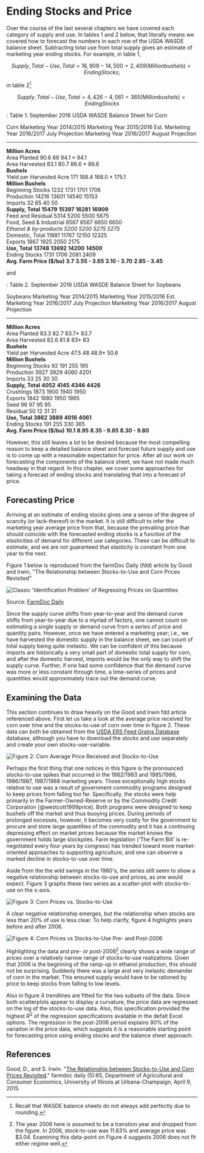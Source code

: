 # Ending Stocks and Price 




Over the course of the last several chapters we have covered each category of supply and use. In tables 1 and 2 below, that literally means we covered how to forecast the numbers in each row of the USDA WASDE balance sheet. Subtracting total use from total supply gives an estimate of marketing year ending stocks. For example, in table 1, 

$$Supply, Total - Use, Total = 16,909 - 14,500 = 2,409 (Million bushels) = Ending Stocks;$$ 

in table 2[^adding]

$$Supply, Total - Use, Total = 4,426 - 4,061 = 365 (Million bushels) = Ending Stocks$$

[^adding]: Recall that WASDE balance sheets do not always add perfectly due to rounding.  

: Table 1. September 2016 USDA WASDE Balance Sheet for Corn


Corn                         Marketing Year 2014/2015   Marketing Year 2015/2016 Est.   Marketing Year 2016/2017 July Projection   Marketing Year 2016/2017 August Projection 
---------------------------  -------------------------  ------------------------------  -----------------------------------------  -------------------------------------------
**Million Acres**                                                                                                                                                             
Area Planted                 90.6                       88                              94.1 *                                     94.1                                       
Area Harvested               83.1                       80.7                            86.6 *                                     86.6                                       
**Bushels**                                                                                                                                                                   
Yield per Harvested Acre     171                        168.4                           168.0 *                                    175.1                                      
**Million Bushels**                                                                                                                                                           
Beginning Stocks             1232                       1731                            1701                                       1706                                       
Production                   14216                      13601                           14540                                      15153                                      
Imports                      32                         65                              40                                         50                                         
**Supply, Total**            **15479**                  **15397**                       **16281**                                  **16909**                                  
Feed and Residual            5314                       5200                            5500                                       5675                                       
Food, Seed & Industrial      6567                       6567                            6650                                       6650                                       
*Ethanol & by-products*      *5200*                     *5200*                          *5275*                                     *5275*                                     
Domestic, Total              11881                      11767                           12150                                      12325                                      
Exports                      1867                       1925                            2050                                       2175                                       
**Use, Total**               **13748**                  **13692**                       **14200**                                  **14500**                                  
Ending Stocks                1731                       1706                            2081                                       2409                                       
**Avg. Farm Price ($/bu)**   **3.7**                    **3.55 - 3.65**                 **3.10 - 3.70**                            **2.85 - 3.45**                            

and 

: Table 2. September 2016 USDA WASDE Balance Sheet for Soybeans


Soybeans                     Marketing Year 2014/2015   Marketing Year 2015/2016 Est.   Marketing Year 2016/2017 July Projection   Marketing Year 2016/2017 August Projection 
---------------------------  -------------------------  ------------------------------  -----------------------------------------  -------------------------------------------
**Million Acres**                                                                                                                                                             
Area Planted                 83.3                       82.7                            83.7*                                      83.7                                       
Area Harvested               82.6                       81.8                            83*                                        83                                         
**Bushels**                                                                                                                                                                   
Yield per Harvested Acre     47.5                       48                              48.9*                                      50.6                                       
**Million Bushels**                                                                                                                                                           
Beginning Stocks             92                         191                             255                                        195                                        
Production                   3927                       3929                            4060                                       4201                                       
Imports                      33                         25                              30                                         30                                         
**Supply, Total**            **4052**                   **4145**                        **4346**                                   **4426**                                   
Crushings                    1873                       1900                            1940                                       1950                                       
Exports                      1842                       1880                            1950                                       1985                                       
Seed                         96                         97                              95                                         95                                         
Residual                     50                         12                              31                                         31                                         
**Use, Total**               **3862**                   **3889**                        **4016**                                   **4061**                                   
Ending Stocks                191                        255                             330                                        365                                        
**Avg. Farm Price ($/bu)**   **10.1**                   **8.95**                        **8.35 - 9.85**                            **8.30 - 9.80**                            

However, this still leaves a lot to be desired because the most compelling reason to keep a detailed balance sheet and forecast future supply and use is to come up with a reasonable expectation for price. After all our work on forecasting the components of the balance sheet, we have not made much headway in that regard. In this chapter, we cover some approaches for taking a forecast of ending stocks and translating that into a forecast of price. 

## Forecasting Price

Arriving at an estimate of ending stocks gives one a sense of the degree of scarcity (or lack-thereof) in the market. It is still difficult to infer the marketing year average price from that, because the prevailing price that should coincide with the forecasted ending stocks is a function of the elasticities of demand for different use categories. These can be difficult to estimate, and we are not guaranteed that elasticity is constant from one year to the next. 

Figure 1 below is reproduced from the farmDoc Daily (fdd) article by Good and Irwin, "The Relationship between Stocks-to-Use and Corn Prices Revisited"

![Classic 'Identification Problem' of Regressing Prices on Quantities](images/fdd04092015_fig1.jpg)

Source: [FarmDoc Daily](http://farmdocdaily.illinois.edu/2015/04/relationship-stock-to-use-and-corn-prices.html)

Since the supply curve shifts from year-to-year and the demand curve shifts from year-to-year due to a myriad of factors, one cannot count on estimating a single supply or demand curve from a series of price and quantity pairs. However, once we have entered a marketing year; i.e., we have harvested the domestic supply in the balance sheet, we can count of total supply being quite inelastic. We can be confident of this because imports are historically a very small part of domestic total supply for corn, and after the domestic harvest, imports would be the only way to shift the supply curve. Further, if one had some confidence that the demand curve was more or less constant through time, a time-series of prices and quantities would approximately trace out the demand curve. 

## Examining the Data

This section continues to draw heavily on the Good and Irwin fdd article referenced above. First let us take a look at the average price received for corn over time and the stocks-to-use of corn over time in figure 2. These data can both be obtained from the [USDA ERS Feed Grains Database](http://www.ers.usda.gov/data-products/feed-grains-database.aspx) database, although you have to download the *stocks* and *use* separately and create your own stocks-use-variable. 

![Figure 2: Corn Average Price Received and Stocks-to-Use](Excel-files/EndingStocksand-corn_endingstock_prices_files/image005.png)

Perhaps the first thing that one notices in this figure is the pronounced stocks-to-use spikes that occurred in the 1982/1983 and 1985/1986, 1986/1987, 1987/1988 marketing years. Those exceptionally high stocks relative to use was a result of government commodity programs designed to keep prices from falling too far. Specifically, the stocks were help primarily in the Farmer-Owned-Reserve or by the Commodity Credit Corporation [@westcott1999price]. Both programs were designed to keep bushels off the market and thus buoying prices. During periods of prolonged excesses, however, it becomes very costly for the government to procure and store large quantities of the commodity and it has a continuing depressing effect on market prices because the market knows the government holds large stockpiles. Farm legislation ('The Farm Bill' is re-negotiated every four years by congress) has trended toward more market-oriented approaches to supporting agriculture, and one can observe a marked decline in stocks-to-use over time. 

Aside from the the wild swings in the 1980's, the series still seem to show a negative relationship between stocks-to-use and prices, as one would expect. Figure 3 graphs these two series as a scatter-plot with stocks-to-use on the x-axis. 

![Figure 3: Corn Prices vs. Stocks-to-Use](Excel-files/EndingStocksand-corn_endingstock_prices_files/image001.png)

A clear negative relationship emerges, but the relationship when stocks are less than 20% of use is less clear. To help clarify, figure 4 highlights years before and after 2006. 

![Figure 4: Corn Prices vs Stocks-to-Use Pre- and Post-2006](Excel-files/EndingStocksand-corn_endingstock_prices_files/image002.png)

Highlighting the data and pre- or post-2006[^post2006] clearly shows a wide range of prices over a relatively narrow range of stocks-to-use realizations. Given that 2006 is the beginning of the ramp-up in ethanol production, this should not be surprising. Suddenly there was a large and very inelastic demander of corn in the market. This ensured supply would have to be rationed by price to keep stocks from falling to low levels. 

[^post2006]: The year 2006 here is assumed to be a transtion year and dropped from the figure. In 2006, stock-to-use was 11.63% and average price was $3.04. Examining this data-point on Figure 4 suggests 2006 does not fit either regime well. 

Also in figure 4 trendlines are fitted for the two subsets of the data. Since both scatterplots appear to display a curvature, the price data are regressed on the log of the stocks-to-use data. Also, this specification provided the highest $R^2$ of the regression specifications available in the defalt Excel options. The regression in the post-2006 period explains 80% of the variaiton in the price data, which suggests it is a reasonable starting point for forecasting price using ending stocks and the balance sheet approach.   


## References

Good, D., and S. Irwin. "[The Relationship between Stocks-to-Use and Corn Prices Revisited](http://farmdocdaily.illinois.edu/2015/04/relationship-stock-to-use-and-corn-prices.html)." farmdoc daily (5):65, Department of Agricultural and Consumer Economics, University of Illinois at Urbana-Champaign, April 9, 2015.




